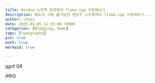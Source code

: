 ```yaml
---
title: Window 노트북 환경에서 llama cpp 사용해보기
description: WSL이 사용 불가능한 윈도우 노트북에서 llama cpp 사용해보기...
author: cotes
date: 2025-04-05 11:33:00 +0900
categories: [Blogging, Demo]
tags: [typography]
pin: true
math: true
mermaid: true

---
```


gguf
Q8

AWQ
